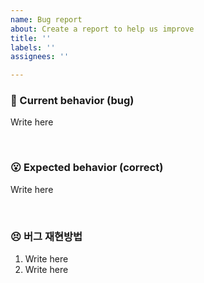 ```yaml
---
name: Bug report
about: Create a report to help us improve
title: ''
labels: ''
assignees: ''

---
```


### 🤔 Current behavior (bug)

Write here

<br/>

### 😮 Expected behavior (correct)

Write here

<br/>

### 😣 버그 재현방법

1. Write here
2. Write here
